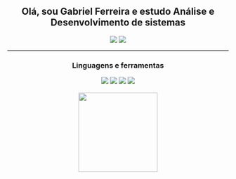 <h2 align="center">Olá, sou Gabriel Ferreira e estudo Análise e Desenvolvimento de sistemas</h2>

<div align="center">
<a href="https://www.linkedin.com/in/gabrielferreiraas/"><img src="https://img.shields.io/badge/LinkedIn-0077B5?style=for-the-badge&logo=linkedin&logoColor=white"></a>
<a href="mailto:gabrielferreira1d2015@gmail.com"><img src="https://img.shields.io/badge/Gmail-D14836?style=for-the-badge&logo=gmail&logoColor=white"></a>
</div>

---
<div align="center">
  <h3>Linguagens e ferramentas</h3>
  <div>
    <img src="https://img.shields.io/badge/Java-ED8B00?style=for-the-badge&logo=java&logoColor=white">
    <img src="https://img.shields.io/badge/Spring-6DB33F?style=for-the-badge&logo=spring&logoColor=white">
    <img src="https://img.shields.io/badge/HTML5-E34F26?style=for-the-badge&logo=html5&logoColor=white">
    <img src="https://img.shields.io/badge/CSS3-1572B6?style=for-the-badge&logo=css3&logoColor=white">
  </div>
</div>
<br/>
<div align="center">
  <a href="https://github.com/GFerreira03">
  <img height="180em" src="https://github-readme-stats.vercel.app/api/top-langs/?username=GFerreira03&layout=compact&langs_count=7&theme=material-palenight"/>
</div>
